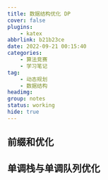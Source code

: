 ```yaml
---
title: 数据结构优化 DP
cover: false
plugins:
    - katex
abbrlink: b21b23ce
date: 2022-09-21 00:15:40
categories:
    - 算法竞赛
    - 学习笔记
tag:
    - 动态规划
    - 数据结构
headimg:
group: notes
status: working
hide: true
---
```


<!--more-->

## 前缀和优化

## 单调栈与单调队列优化
